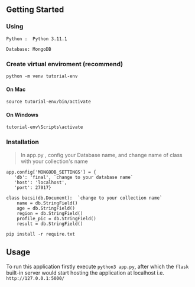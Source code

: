 ## Getting Started
### Using
`Python :  Python 3.11.1 `

`Database: MongoDB`
### Create virtual enviroment (recommend)
```
python -m venv tutorial-env
```
#### On Mac
```
source tutorial-env/bin/activate
```
#### On Windows
```
tutorial-env\Scripts\activate
```
### Installation

> In app.py , config your Database name, and change name of class with your collection's name
 ``` 
 app.config['MONGODB_SETTINGS'] = {
    'db': 'final', `change to your database name`
    'host': 'localhost',
    'port': 27017} 
```
```
class bacsi(db.Document):  `change to your collection name`
    name = db.StringField()
    age = db.StringField()
    region = db.StringField()
    profile_pic = db.StringField()
    result = db.StringField()
```


```
pip install -r require.txt
```

## Usage

To run this application firstly execute `python3 app.py`, after which the `flask` built-in server would start hosting the application at localhost i.e.
`http://127.0.0.1:5000/`
